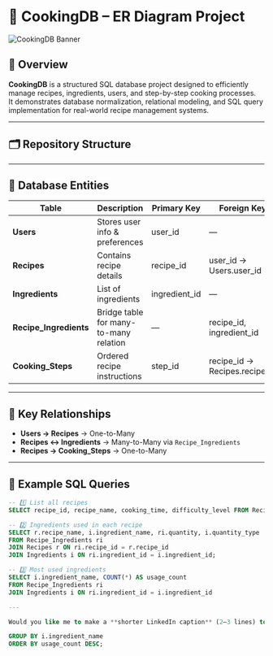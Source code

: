 # 🍳 CookingDB – ER Diagram Project

![CookingDB Banner](ERD.png)

## 📖 Overview
**CookingDB** is a structured SQL database project designed to efficiently manage recipes, ingredients, users, and step-by-step cooking processes.  
It demonstrates database normalization, relational modeling, and SQL query implementation for real-world recipe management systems.

---

## 🗂️ Repository Structure

---

## 🧱 Database Entities
| Table | Description | Primary Key | Foreign Key |
|-------|--------------|--------------|--------------|
| **Users** | Stores user info & preferences | user_id | — |
| **Recipes** | Contains recipe details | recipe_id | user_id → Users.user_id |
| **Ingredients** | List of ingredients | ingredient_id | — |
| **Recipe_Ingredients** | Bridge table for many-to-many relation | — | recipe_id, ingredient_id |
| **Cooking_Steps** | Ordered recipe instructions | step_id | recipe_id → Recipes.recipe_id |

---

## 🔗 Key Relationships
- **Users → Recipes** → One-to-Many  
- **Recipes ↔ Ingredients** → Many-to-Many via `Recipe_Ingredients`  
- **Recipes → Cooking_Steps** → One-to-Many  

---

## 🧩 Example SQL Queries
```sql
-- 1️⃣ List all recipes
SELECT recipe_id, recipe_name, cooking_time, difficulty_level FROM Recipes;

-- 2️⃣ Ingredients used in each recipe
SELECT r.recipe_name, i.ingredient_name, ri.quantity, i.quantity_type
FROM Recipe_Ingredients ri
JOIN Recipes r ON ri.recipe_id = r.recipe_id
JOIN Ingredients i ON ri.ingredient_id = i.ingredient_id;

-- 3️⃣ Most used ingredients
SELECT i.ingredient_name, COUNT(*) AS usage_count
FROM Recipe_Ingredients ri
JOIN Ingredients i ON ri.ingredient_id = i.ingredient_id

---

Would you like me to make a **shorter LinkedIn caption** (2–3 lines) to upload this project post with your PPT?

GROUP BY i.ingredient_name
ORDER BY usage_count DESC;
